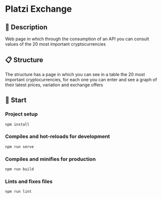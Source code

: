 # Platzi Exchange

## 📖 Description
Web page in which through the consumption of an API you can consult values ​​of the 20 most important cryptocurrencies

## 📋 Structure
The structure has a page in which you can see in a table the 20 most important cryptocurrencies, for each one you can enter and see a graph of their latest prices, variation and exchange offers

## 🚀 Start

### Project setup
```
npm install
```

### Compiles and hot-reloads for development
```
npm run serve
```

### Compiles and minifies for production
```
npm run build
```

### Lints and fixes files
```
npm run lint
```
